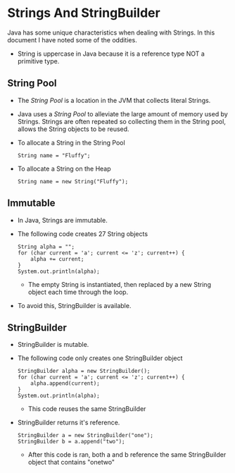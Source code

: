 # Strings And StringBuilder
Java has some unique characteristics when dealing with Strings.  In this document I have noted some of the oddities.

- String is uppercase in Java because it is a reference type NOT a primitive type.

## String Pool
- The *String Pool* is a location in the JVM that collects literal Strings.
- Java uses a *String Pool* to alleviate the large amount of memory used by Strings.  Strings are often repeated so collecting them in the String pool, allows the String objects to be reused.
- To allocate a String in the String Pool

      String name = "Fluffy";

- To allocate a String on the Heap

      String name = new String("Fluffy");

## Immutable
- In Java, Strings are immutable.
- The following code creates 27 String objects

      String alpha = "";
      for (char current = 'a'; current <= 'z'; current++) {
          alpha += current;
      }  
      System.out.println(alpha);

    - The empty String is instantiated, then replaced by a new String object each time through the loop.
- To avoid this, StringBuilder is available.

## StringBuilder
- StringBuilder is mutable.
- The following code only creates one StringBuilder object

      StringBuilder alpha = new StringBuilder();
      for (char current = 'a'; current <= 'z'; current++) {
          alpha.append(current);
      }  
      System.out.println(alpha);

    - This code reuses the same StringBuilder

- StringBuilder returns it's reference.

      StringBuilder a = new StringBuilder("one");
      StringBuilder b = a.append("two");

    - After this code is ran, both a and b reference the same StringBuilder object that contains "onetwo"